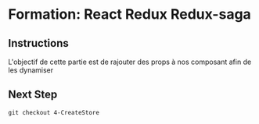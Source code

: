 # Formation: React Redux Redux-saga

## Instructions
L'objectif de cette partie est de rajouter des props à nos composant afin de les dynamiser


## Next Step
```
git checkout 4-CreateStore
```
